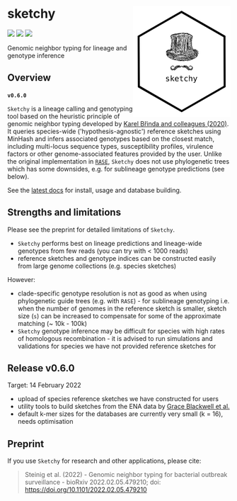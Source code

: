 # sketchy <a href='https://github.com/esteinig'><img src='docs/images/logo.png' align="right" height="250" /></a>

![](https://img.shields.io/badge/lang-rust-black.svg)
![](https://img.shields.io/badge/version-0.6.0-purple.svg)
![](https://img.shields.io/badge/biorxiv-1.0-blue.svg)

Genomic neighbor typing for lineage and genotype inference

## Overview

**`v0.6.0`**

`Sketchy` is a lineage calling and genotyping tool based on the heuristic principle of genomic neighbor typing developed by [Karel Břinda and colleagues (2020)](https://www.biorxiv.org/content/10.1101/403204v2). It queries species-wide ('hypothesis-agnostic') reference sketches using MinHash and infers associated genotypes based on the closest match, including multi-locus sequence types, susceptibility profiles, virulence factors or other genome-associated features provided by the user. Unlike the original implementation in [`RASE`](https://github.com/c2-d2/rase-pipeline), `Sketchy` does not use phylogenetic trees which has some downsides, e.g. for sublineage genotype predictions (see below). 

See the [latest docs](https://esteinig.github.io/sketchy) for install, usage and database building.

## Strengths and limitations

Please see the preprint for detailed limitations of `Sketchy`. 

* `Sketchy` performs best on lineage predictions and lineage-wide genotypes from few reads (you can try with < 1000 reads)
* reference sketches and genotype indices can be constructed easily from large genome collections (e.g. species sketches)

However:

* clade-specific genotype resolution is not as good as when using phylogenetic guide trees (e.g. with `RASE`) - for sublineage genotyping i.e. when the number of genomes in the reference sketch is smaller, sketch size (`s`) can be increased to compensate for some of the approximate matching (~ 10k - 100k)
* `Sketchy` genotype inference may be difficult for species with high rates of homologous recombination - it is advised to run simulations and validations for species we have not provided reference sketches for

## Release v0.6.0 

Target: 14 February 2022

* upload of species reference sketches we have constructed for users
* utility tools to build sketches from the ENA data by [Grace Blackwell et al.](https://journals.plos.org/plosbiology/article?id=10.1371/journal.pbio.3001421)
* default k-mer sizes for the databases are currently very small (k = 16), needs optimisation

## Preprint

If you use `Sketchy` for research and other applications, please cite:

>  Steinig et al. (2022) - Genomic neighbor typing for bacterial outbreak surveillance - bioRxiv 2022.02.05.479210; doi: https://doi.org/10.1101/2022.02.05.479210 
